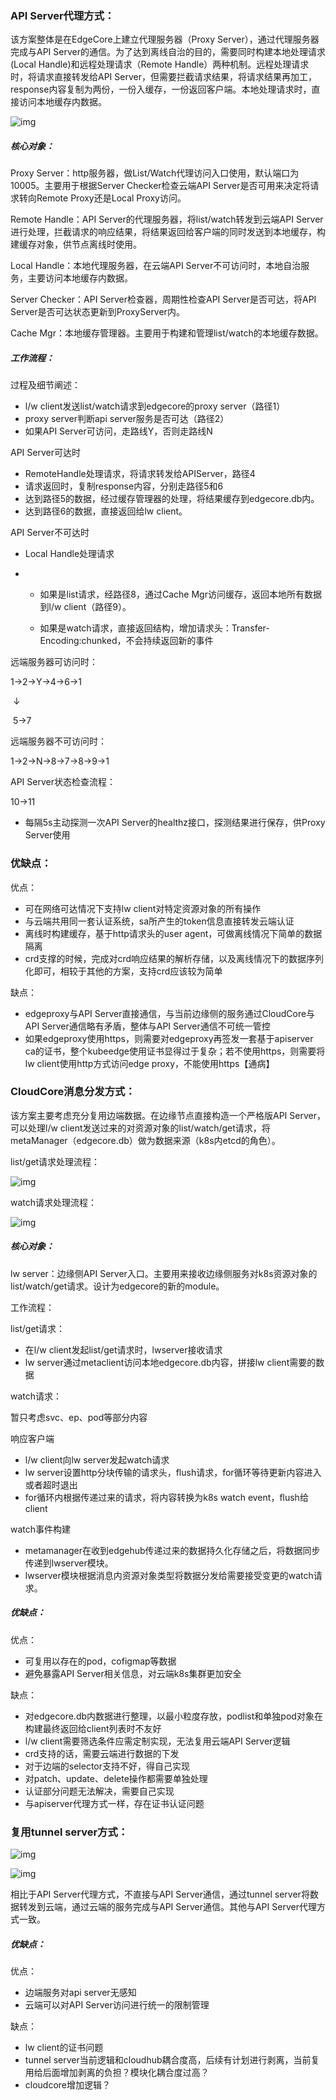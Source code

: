 ### API Server代理方式：

该方案整体是在EdgeCore上建立代理服务器（Proxy Server），通过代理服务器完成与API Server的通信。为了达到离线自治的目的，需要同时构建本地处理请求(Local Handle)和远程处理请求（Remote Handle）两种机制。远程处理请求时，将请求直接转发给API Server，但需要拦截请求结果，将请求结果再加工，response内容复制为两份，一份入缓存，一份返回客户端。本地处理请求时，直接访问本地缓存内数据。

![img](../images/edgeproxy/proxyapiserver.png)

##### 核心对象：

Proxy Server：http服务器，做List/Watch代理访问入口使用，默认端口为10005。主要用于根据Server Checker检查云端API Server是否可用来决定将请求转向Remote Proxy还是Local Proxy访问。

Remote Handle：API Server的代理服务器，将list/watch转发到云端API Server进行处理，拦截请求的响应结果，将结果返回给客户端的同时发送到本地缓存，构建缓存对象，供节点离线时使用。

Local Handle：本地代理服务器，在云端API Server不可访问时，本地自治服务，主要访问本地缓存内数据。

Server Checker：API Server检查器，周期性检查API Server是否可达，将API Server是否可达状态更新到ProxyServer内。

Cache Mgr：本地缓存管理器。主要用于构建和管理list/watch的本地缓存数据。

##### 工作流程：

过程及细节阐述：

- l/w client发送list/watch请求到edgecore的proxy server（路径1）
- proxy server判断api server服务是否可达（路径2）
- 如果API Server可访问，走路线Y，否则走路线N

API Server可达时

- RemoteHandle处理请求，将请求转发给APIServer，路径4
- 请求返回时，复制response内容，分别走路径5和6
- 达到路径5的数据，经过缓存管理器的处理，将结果缓存到edgecore.db内。
- 达到路径6的数据，直接返回给lw client。

API Server不可达时

- Local Handle处理请求

- - 如果是list请求，经路径8，通过Cache Mgr访问缓存，返回本地所有数据到l/w client（路径9）。

  - 如果是watch请求，直接返回结构，增加请求头：Transfer-Encoding:chunked，不会持续返回新的事件

    

远端服务器可访问时：

1->2->Y->4->6->1

​        ↓

​         5->7

远端服务器不可访问时：

1->2->N->8->7->8->9->1



API Server状态检查流程：

10->11

- 每隔5s主动探测一次API Server的healthz接口，探测结果进行保存，供Proxy Server使用



### 优缺点：

优点：

- 可在网络可达情况下支持lw client对特定资源对象的所有操作
- 与云端共用同一套认证系统，sa所产生的token信息直接转发云端认证
- 离线时构建缓存，基于http请求头的user agent，可做离线情况下简单的数据隔离
- crd支撑的时候，完成对crd响应结果的解析存储，以及离线情况下的数据序列化即可，相较于其他的方案，支持crd应该较为简单

缺点：

- edgeproxy与API Server直接通信，与当前边缘侧的服务通过CloudCore与API Server通信略有矛盾，整体与API Server通信不可统一管控
- 如果edgeproxy使用https，则需要对edgeproxy再签发一套基于apiserver ca的证书，整个kubeedge使用证书显得过于复杂；若不使用https，则需要将lw client使用http方式访问edge proxy，不能使用https【通病】



###  CloudCore消息分发方式：

该方案主要考虑充分复用边端数据。在边缘节点直接构造一个严格版API Server，可以处理l/w client发送过来的对资源对象的list/watch/get请求，将metaManager（edgecore.db）做为数据来源（k8s内etcd的角色）。

list/get请求处理流程：

![img](../images/edgeproxy/liteapiserver-list.png)

watch请求处理流程：

![img](../images/edgeproxy/liteapiserver-watch.png)

##### 核心对象：

lw server：边缘侧API Server入口。主要用来接收边缘侧服务对k8s资源对象的list/watch/get请求。设计为edgecore的新的module。

工作流程：

list/get请求：

- 在l/w client发起list/get请求时，lwserver接收请求
- lw server通过metaclient访问本地edgecore.db内容，拼接lw client需要的数据

watch请求：

暂只考虑svc、ep、pod等部分内容

响应客户端

- l/w client向lw server发起watch请求
- lw server设置http分块传输的请求头，flush请求，for循环等待更新内容进入或者超时退出
- for循环内根据传递过来的请求，将内容转换为k8s watch event，flush给client

watch事件构建

- metamanager在收到edgehub传递过来的数据持久化存储之后，将数据同步传递到lwserver模块。
- lwserver模块根据消息内资源对象类型将数据分发给需要接受变更的watch请求。



##### 优缺点：

优点：

- 可复用以存在的pod，cofigmap等数据
- 避免暴露API Server相关信息，对云端k8s集群更加安全

缺点：

- 对edgecore.db内数据进行整理，以最小粒度存放，podlist和单独pod对象在构建最终返回给client列表时不友好
- l/w client需要筛选条件应需定制实现，无法复用云端API Server逻辑
- crd支持的话，需要云端进行数据的下发
- 对于边端的selector支持不好，得自己实现
- 对patch、update、delete操作都需要单独处理
- 认证部分问题无法解决，需要自己实现
- 与apiserver代理方式一样，存在证书认证问题



### 复用tunnel server方式：

![img](../images/edgeproxy/tunnel.png)

![img](../images/edgeproxy/tunnel-resp.png)



相比于API Server代理方式，不直接与API Server通信，通过tunnel server将数据转发到云端，通过云端的服务完成与API Server通信。其他与API Server代理方式一致。



##### 优缺点：

优点：

- 边端服务对api server无感知
- 云端可以对API Server访问进行统一的限制管理

缺点：

- lw client的证书问题
- tunnel server当前逻辑和cloudhub耦合度高，后续有计划进行剥离，当前复用给后面增加剥离的负担？模块化耦合度过高？
- cloudcore增加逻辑？
